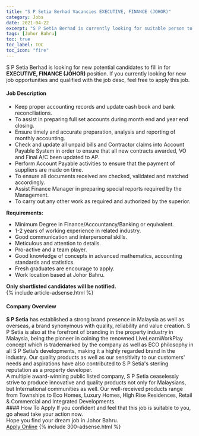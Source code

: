 ```yaml
---
title: "S P Setia Berhad Vacancies EXECUTIVE, FINANCE (JOHOR)" 
category: Jobs 
date: 2021-04-22 
excerpt: "S P Setia Berhad is currently looking for suitable person to fill in the EXECUTIVE, FINANCE (JOHOR) which based in Johor Bahru" 
tags: [Johor Bahru] 
toc: true 
toc_label: TOC 
toc_icon: "fire" 
--- 
```


<p>S P Setia Berhad is looking for new potential candidates to fill in for <b>EXECUTIVE, FINANCE (JOHOR)</b> position. If you currently looking for new job opportunities and qualified with the job desc, feel free to apply this job.
</p><div><div><h4>Job Description</h4></div><div><div><span><div><div><ul><li>Keep proper accounting records and update cash book and bank reconciliations.</li><li>To assist in preparing full set accounts during month end and year end closing.</li><li>Ensure timely and accurate preparation, analysis and reporting of monthly accounting.</li><li>Check and update all unpaid bills and Contractor claims into Account Payable System in order to ensure that all new contracts awarded, VO and Final A/C been updated to AP.</li><li>Perform Account Payable activities to ensure that the payment of suppliers are made on time.</li><li>To ensure all documents received are checked, validated and matched accordingly.</li><li>Assist Finance Manager in preparing special reports required by the Management.</li><li>To carry out any other work as required and authorized by the superior.</li></ul><div><strong>Requirements:</strong></div><ul><li>Minimum Degree in Finance/Accountancy/Banking or equivalent.</li><li>1-2 years of working experience in related industry.</li><li>Good communication and interpersonal skills.</li><li>Meticulous and attention to details.</li><li>Pro-active and a team player.</li><li>Good knowledge of concepts in advanced mathematics, accounting standards and statistics.</li><li>Fresh graduates are encourage to apply.</li><li>Work location based at Johor Bahru.</li></ul><div><strong>Only shortlisted candidates will be notified.</strong></div></div></div></span></div></div></div> 
{% include article-adsense.html %} 
<div><div><h4>Company Overview</h4></div><div><div><span><div><div>
<div>
<strong>S P Setia</strong> has established a strong brand presence in Malaysia as well as overseas, a brand synonymous with quality, reliability and value creation. S P Setia is also at the forefront of branding in the property industry in Malaysia, being the pioneer in coining the renowned LiveLearnWorkPlay concept which is trademarked by the company as well as ECO philosophy in all S P Setia&#8217;s developments, making it a highly regarded brand in the industry. Our quality products as well as our sensitivity to our customers' needs and aspirations have also contributed to S P Setia's sterling reputation as a property developer.</div>
<div>
		A multiple award-winning public listed company, S P Setia ceaselessly strive to produce innovative and quality products not only for Malaysians, but International communities as well. Our well-received products range from Townships to Eco Homes, Luxury Homes, High Rise Residences, Retail &amp; Commercial and Integrated Developments.</div>
</div></div></span></div></div></div> 
#### How To Apply 
If you confident and feel that this job is suitable to you, go ahead take your action now. <br/> 
Hope you find your dream job in Johor Bahru. <br/> 
<a href="https://www.jobstreet.com.my/en/job/executive-finance-johor-4544890?jobId=jobstreet-my-job-4544890&" class="btn btn--info" target="_blank" rel="nofollow noopenner">Apply Online</a> 
{% include 300-adsense.html %} 